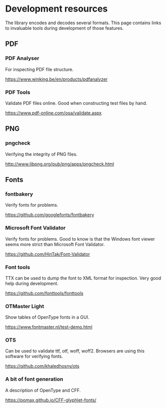 # Development resources

The library encodes and decodes several formats. This page contains links to
invaluable tools during development of those features.

## PDF

### PDF Analyser
For inspecting PDF file structure.

https://www.winking.be/en/products/pdfanalyzer

### PDF Tools
Validate PDF files online. Good when constructing test files by hand.

https://www.pdf-online.com/osa/validate.aspx

## PNG

### pngcheck
Verifying the integrity of PNG files.

http://www.libpng.org/pub/png/apps/pngcheck.html

## Fonts

### fontbakery
Verify fonts for problems.

https://github.com/googlefonts/fontbakery

### Microsoft Font Validator
Verify fonts for problems. Good to know is that the Windows font viewer seems more strict than Microsoft Font Validator.

https://github.com/HinTak/Font-Validator

### Font tools
TTX can be used to dump the font to XML format for inspection. Very good help during development.

https://github.com/fonttools/fonttools

### OTMaster Light
Show tables of OpenType fonts in a GUI.

https://www.fontmaster.nl/test-demo.html

### OTS
Can be used to validate ttf, otf, woff, woff2. Browsers are using this software for verifying fonts.

https://github.com/khaledhosny/ots

### A bit of font generation
A description of OpenType and CFF.

https://pomax.github.io/CFF-glyphlet-fonts/
